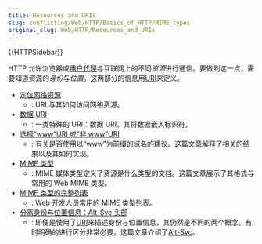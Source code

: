 ```yaml
---
title: Resources and URIs
slug: conflicting/Web/HTTP/Basics_of_HTTP/MIME_types
original_slug: Web/HTTP/Resources_and_URIs
---
```


{{HTTPSidebar}}

HTTP 允许浏览器或[用户代理](/zh-CN/docs/Glossary/User_agent)与互联网上的不同*资源*进行通信。要做到这一点，需要知道资源的*身份*与*位置*。这两部分的信息用[URI](/zh-CN/docs/Glossary/URI)来定义。

- [定位网络资源](/zh-CN/docs/Web/HTTP/Basics_of_HTTP/Identifying_resources_on_the_Web)
  - : URI 与其如何访问网络资源。
- [数据 URI](/zh-CN/docs/Web/HTTP/Basics_of_HTTP/Data_URIs)
  - : 一类特殊的 URI：数据 URI。其将数据嵌入标识符。
- [选择“www”URI 或“非 www”URI](/zh-CN/docs/Web/HTTP/Basics_of_HTTP/Choosing_between_www_and_non-www_URLs)
  - : 有关是否使用以“www”为前缀的域名的建议。这篇文章解释了相关的结果以及其如何实现。
- [MIME 类型](/zh-CN/docs/Web/HTTP/Basics_of_HTTP/MIME_types)
  - : MIME 媒体类型定义了资源是什么类型的文档。这篇文章展示了其格式与常用的 Web MIME 类型。
- [MIME 类型的完整列表](/zh-CN/docs/Web/HTTP/Basics_of_HTTP/MIME_types/Complete_list_of_MIME_types)
  - : Web 开发人员常用的 MIME 类型列表。
- [分离身份与位置信息：Alt-Svc 头部](/zh-CN/docs/Web/HTTP/Basics_of_HTTP/Separating_identity_and_location_of_a_resource)
  - : 即便是使用了[URI](/zh-CN/docs/Glossary/URI)来描述身份与位置信息，其仍然是不同的两个概念。有时明确的进行区分非常必要。这篇文章介绍了[Alt-Svc](/zh-CN/docs/Web/HTTP/Headers/Alt-Svc)。
